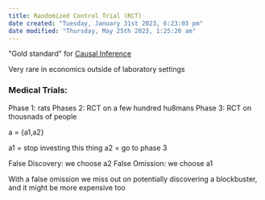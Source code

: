```yaml
---
title: Randomized Control Trial (RCT)
date created: "Tuesday, January 31st 2023, 6:23:03 pm"
date modified: "Thursday, May 25th 2023, 1:25:20 am"
---
```


"Gold standard" for [Causal Inference](Causal%20Inference.md)

Very rare in economics outside of laboratory settings

### Medical Trials:

Phase 1: rats
Phases 2: RCT on a few hundred hu8mans
Phase 3: RCT on thousnads of people

a = {a1,a2}

a1 = stop investing this thing
a2 = go to phase 3

False Discovery: we choose a2
False Omission: we choose a1

With a false omission we miss out on potentially discovering a blockbuster, and it might be more expensive too
